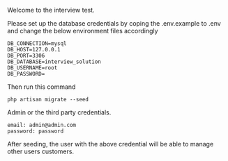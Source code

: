 Welcome to the interview test.

Please set up the database credentials by coping the .env.example to .env and change the below environment files accordingly

```env
DB_CONNECTION=mysql
DB_HOST=127.0.0.1
DB_PORT=3306
DB_DATABASE=interview_solution
DB_USERNAME=root
DB_PASSWORD=
```

Then run this command

`php artisan migrate --seed`

Admin or the third party credentials.

```
email: admin@admin.com
password: password
```
After seeding, the user with the above credential will be able to manage other users customers.
